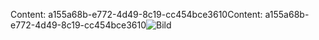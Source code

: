 <span data-ttu-id="62ba3-101">Content: a155a68b-e772-4d49-8c19-cc454bce3610</span><span class="sxs-lookup"><span data-stu-id="62ba3-101">Content: a155a68b-e772-4d49-8c19-cc454bce3610</span></span>![Bild](76b4aa2d-d321-4662-a310-dc094717a8b5.png)
